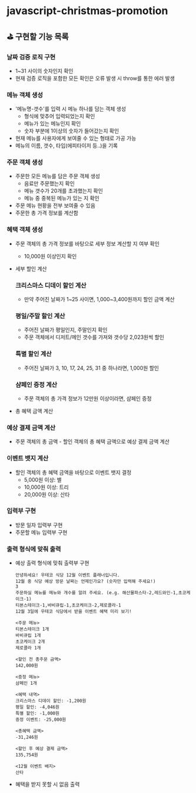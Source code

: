 # javascript-christmas-promotion

## ⛳ 구현할 기능 목록

### 날짜 검증 로직 구현

- 1~31 사이의 숫자인지 확인
- 현재 검증 로직을 포함한 모든 확인은 오류 발생 시 throw를 통한 에러 발생

### 메뉴 객체 생성

- '메뉴명-갯수'를 입력 시 메뉴 하나를 담는 객체 생성
  - 형식에 맞추어 입력되었는지 확인
  - 메뉴가 있는 메뉴인지 확인
  - 숫자 부분에 1이상의 숫자가 들어갔는지 확인
- 현재 메뉴를 사용자에게 보여줄 수 있는 형태로 가공 가능
- 메뉴의 이름, 갯수, 타입(에피타이저 등..)을 기록

### 주문 객체 생성

- 주문한 모든 메뉴를 담은 주문 객체 생성
  - 음료만 주문했는지 확인
  - 메뉴 갯수가 20개를 초과했는지 확인
  - 메뉴 중 중복된 메뉴가 있는 지 확인
- 주문 메뉴 현황을 전부 보여줄 수 있음
- 주문한 총 가격 정보를 계산함

### 혜택 객체 생성

- 주문 객체의 총 가격 정보를 바탕으로 세부 정보 계산할 지 여부 확인

  - 10,000원 이상인지 확인

- 세부 할인 계산

  ### 크리스마스 디데이 할인 계산

  - 만약 주어진 날짜가 1~25 사이면, 1,000~3,400원까지 할인 금액 계산

  ### 평일/주말 할인 계산

  - 주어진 날짜가 평일인지, 주말인지 확인
  - 주문 객체에서 디저트/메인 갯수를 가져와 갯수당 2,023원씩 할인

  ### 특별 할인 계산

  - 주어진 날짜가 3, 10, 17, 24, 25, 31 중 하나라면, 1,000원 할인

  ### 샴페인 증정 계산

  - 주문 객체의 총 가격 정보가 12만원 이상이라면, 샴페인 증정

- 총 혜택 금액 계산

### 예상 결제 금액 계산

- 주문 객체의 총 금액 - 할인 객체의 총 혜택 금액으로 예상 결제 금액 계산

### 이벤트 뱃지 계산

- 할인 객체의 총 혜택 금액을 바탕으로 이벤트 뱃지 결정
  - 5,000원 이상: 별
  - 10,000원 이상: 트리
  - 20,000원 이상: 산타

### 입력부 구현

- 방문 일자 입력부 구현
- 주문할 메뉴 입력부 구현

### 출력 형식에 맞춰 출력

- 예상 출력 형식에 맞춰 출력부 구현

  ```
  안녕하세요! 우테코 식당 12월 이벤트 플래너입니다.
  12월 중 식당 예상 방문 날짜는 언제인가요? (숫자만 입력해 주세요!)
  3
  주문하실 메뉴를 메뉴와 개수를 알려 주세요. (e.g. 해산물파스타-2,레드와인-1,초코케이크-1)
  티본스테이크-1,바비큐립-1,초코케이크-2,제로콜라-1
  12월 3일에 우테코 식당에서 받을 이벤트 혜택 미리 보기!

  <주문 메뉴>
  티본스테이크 1개
  바비큐립 1개
  초코케이크 2개
  제로콜라 1개

  <할인 전 총주문 금액>
  142,000원

  <증정 메뉴>
  샴페인 1개

  <혜택 내역>
  크리스마스 디데이 할인: -1,200원
  평일 할인: -4,046원
  특별 할인: -1,000원
  증정 이벤트: -25,000원

  <총혜택 금액>
  -31,246원

  <할인 후 예상 결제 금액>
  135,754원

  <12월 이벤트 배지>
  산타
  ```

- 혜택을 받지 못할 시 없음 출력
